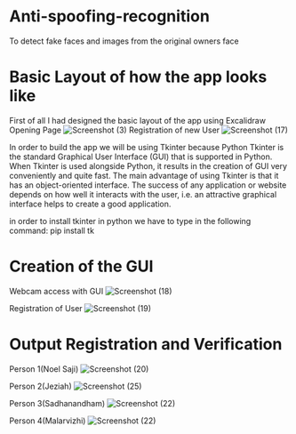 # Anti-spoofing-recognition
To detect fake faces and images from the original owners face
 
# Basic Layout of how the app looks like

First of all I had designed the basic layout of the app using Excalidraw
Opening Page
![Screenshot (3)](https://user-images.githubusercontent.com/127100541/235609113-3f7d0d3e-2e16-4e0e-8d87-70d0537feeaf.png)
Registration of new User
![Screenshot (17)](https://user-images.githubusercontent.com/127100541/235609494-47ae85e5-99e7-4cf4-9996-8dae4edc0b16.png)

In order to build the app we will be using Tkinter because Python Tkinter is the standard Graphical User Interface (GUI) that is supported in Python. When Tkinter is used alongside Python, it results in the creation of GUI very conveniently and quite fast. The main advantage of using Tkinter is that it has an object-oriented interface. The success of any application or website depends on how well it interacts with the user, i.e. an attractive graphical interface helps to create a good application.

in order to install tkinter in python we have to type in the following command: pip install tk

# Creation of the GUI
Webcam access with GUI
![Screenshot (18)](https://user-images.githubusercontent.com/127100541/235643321-801687d0-e974-449f-996a-777980e51ef2.png)

Registration of User
![Screenshot (19)](https://user-images.githubusercontent.com/127100541/235643546-60a7ddee-3a7b-46e6-9d30-1c758da655d9.png)


# Output Registration and Verification
Person 1(Noel Saji)
![Screenshot (20)](https://user-images.githubusercontent.com/127100541/235653166-5ba68d1e-7539-4006-939d-574e0114a09e.png)

Person 2(Jeziah)
![Screenshot (25)](https://user-images.githubusercontent.com/127100541/235831916-d2e2a8f3-2930-41ba-a242-df31b988f6a5.png)

Person 3(Sadhanandham)
![Screenshot (22)](https://user-images.githubusercontent.com/127100541/235832005-6df5db5d-faef-4a8a-83a4-11243e8f2a88.png)

Person 4(Malarvizhi)
![Screenshot (22)](https://user-images.githubusercontent.com/127100541/235832089-ce00e494-ae4b-4a5c-b9d2-1f258666a160.png)






